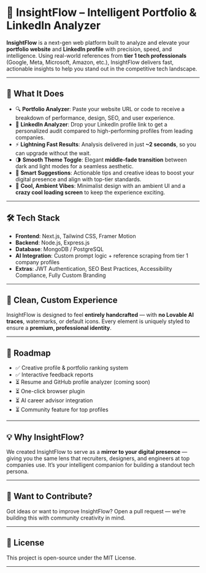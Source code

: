 # 🌊 InsightFlow – Intelligent Portfolio & LinkedIn Analyzer

**InsightFlow** is a next-gen web platform built to analyze and elevate your **portfolio website** and **LinkedIn profile** with precision, speed, and intelligence. Using real-world references from **tier 1 tech professionals** (Google, Meta, Microsoft, Amazon, etc.), InsightFlow delivers fast, actionable insights to help you stand out in the competitive tech landscape.

---

## 🎯 What It Does

- 🔍 **Portfolio Analyzer**: Paste your website URL or code to receive a breakdown of performance, design, SEO, and user experience.
- 🔗 **LinkedIn Analyzer**: Drop your LinkedIn profile link to get a personalized audit compared to high-performing profiles from leading companies.
- ⚡ **Lightning Fast Results**: Analysis delivered in just **~2 seconds**, so you can upgrade without the wait.
- 🌗 **Smooth Theme Toggle**: Elegant **middle-fade transition** between dark and light modes for a seamless aesthetic.
- 🧠 **Smart Suggestions**: Actionable tips and creative ideas to boost your digital presence and align with top-tier standards.
- 🎨 **Cool, Ambient Vibes**: Minimalist design with an ambient UI and a **crazy cool loading screen** to keep the experience exciting.

---

## 🛠️ Tech Stack

- **Frontend**: Next.js, Tailwind CSS, Framer Motion
- **Backend**: Node.js, Express.js
- **Database**: MongoDB / PostgreSQL
- **AI Integration**: Custom prompt logic + reference scraping from tier 1 company profiles
- **Extras**: JWT Authentication, SEO Best Practices, Accessibility Compliance, Fully Custom Branding

---

## 🔐 Clean, Custom Experience

InsightFlow is designed to feel **entirely handcrafted** — with **no Lovable AI traces**, watermarks, or default icons. Every element is uniquely styled to ensure a **premium, professional identity**.

---

## 🚧 Roadmap

- ✅ Creative profile & portfolio ranking system
- ✅ Interactive feedback reports
- ⏳ Resume and GitHub profile analyzer (coming soon)
- ⏳ One-click browser plugin
- ⏳ AI career advisor integration
- ⏳ Community feature for top profiles

---

## 💡 Why InsightFlow?

We created InsightFlow to serve as a **mirror to your digital presence** — giving you the same lens that recruiters, designers, and engineers at top companies use. It’s your intelligent companion for building a standout tech persona.

---

## 🧠 Want to Contribute?

Got ideas or want to improve InsightFlow? Open a pull request — we’re building this with community creativity in mind.

---

## 📄 License

This project is open-source under the MIT License.

---

